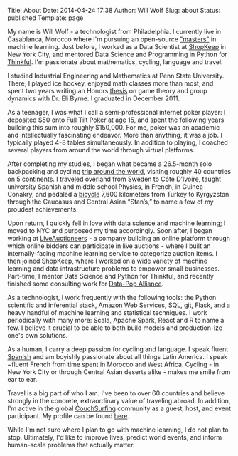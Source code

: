 Title: About
Date: 2014-04-24 17:38
Author: Will Wolf
Slug: about
Status: published
Template: page

My name is Will Wolf - a technologist from Philadelphia. I currently live in Casablanca, Morocco where I'm pursuing an open-source ["masters"]({filename}/articles/my-open-source-machine-learning-masters-in-casablanca-morocco.md) in machine learning. Just before, I worked as a Data Scientist at [ShopKeep](https://www.shopkeep.com) in New York City, and mentored Data Science and Programming in Python for [Thinkful](http://thinkful.com/). I'm passionate about mathematics, cycling, language and travel.

I studied Industrial Engineering and Mathematics at Penn State University. There, I played ice hockey, enjoyed math classes more than most, and spent two years writing an Honors [thesis](https://honors-prod.sas.psu.edu/catalog/1947) on game theory and group dynamics with Dr. Eli Byrne. I graduated in December 2011.

As a teenager, I was what I call a semi-professional internet poker player: I deposited $50 onto Full Tilt Poker at age 15, and spent the following years building this sum into roughly $150,000. For me, poker was an academic and intellectually fascinating endeavor. More than anything, it was a job. I typically played 4-8 tables simultaneously. In addition to playing, I coached several players from around the world through virtual platforms.

After completing my studies, I began what became a 26.5-month solo backpacking and cycling [trip around the world](http://www.willtravellife.com), visiting roughly 40 countries on 5 continents. I traveled overland from Sweden to Côte D’Ivoire, taught university Spanish and middle school Physics, in French, in Guinea-Conakry, and pedaled a [bicycle](http://willtravellife.com/category/will-bikes-central-asia/) 7,600 kilometers from Turkey to Kyrgyzstan through the Caucasus and Central Asian “Stan’s,” to name a few of my proudest achievements.

Upon return, I quickly fell in love with data science and machine learning; I moved to NYC and purposed my time accordingly. Soon after, I began working at [LiveAuctioneers](https://www.liveauctioneers.com) - a company building an online platform through which online bidders can participate in live auctions - where I built an internally-facing machine learning service to categorize auction items. I then joined ShopKeep, where I worked on a wide variety of machine learning and data infrastructure problems to empower small businesses. Part-time, I mentor Data Science and Python for Thinkful, and recently finished some consulting work for [Data-Pop Alliance](http://www.datapopalliance.org).

As a technologist, I work frequently with the following tools: the Python scientific and inferential stack, Amazon Web Services, SQL, git, Flask, and a heavy handful of machine learning and statistical techniques. I work periodically with many more: Scala, Apache Spark, React and R to name a few. I believe it crucial to be able to both build models and production-ize one's own solutions.

As a human, I carry a deep passion for cycling and language. I speak fluent [Spanish](https://www.youtube.com/watch?v=xqO0KW3O9uU) and am boyishly passionate about all things Latin America. I speak ~fluent French from time spent in Morocco and West Africa. Cycling - in New York City or through Central Asian deserts alike - makes me smile from ear to ear.

Travel is a big part of who I am. I've been to over 60 countries and believe strongly in the concrete, extraordinary value of traveling abroad. In addition, I'm active in the global [CouchSurfing](https://www.couchsurfing.com/) community as a guest, host, and event participant. My profile can be found [here](https://www.couchsurfing.com/people/willw9).

While I'm not sure where I plan to go with machine learning, I do not plan to stop. Ultimately, I'd like to improve lives, predict world events, and inform human-scale problems that actually matter.
